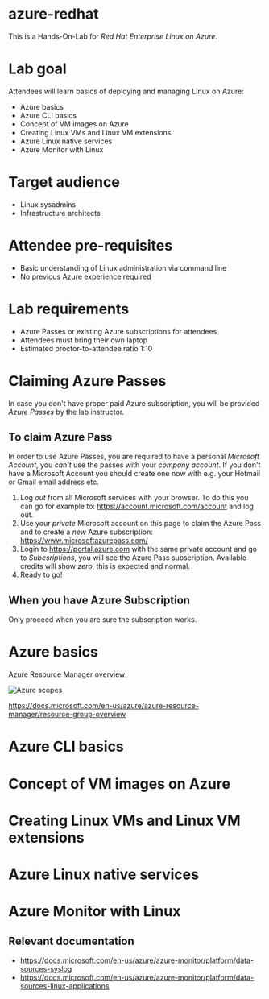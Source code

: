 # azure-redhat

This is a Hands-On-Lab for *Red Hat Enterprise Linux on Azure*.

Lab goal
========
Attendees will learn basics of deploying and managing Linux on Azure:
* Azure basics
* Azure CLI basics
* Concept of VM images on Azure
* Creating Linux VMs and Linux VM extensions
* Azure Linux native services
* Azure Monitor with Linux


Target audience
===============
* Linux sysadmins
* Infrastructure architects

Attendee pre-requisites
=======================
* Basic understanding of Linux administration via command line
* No previous Azure experience required

Lab requirements
============
* Azure Passes or existing Azure subscriptions for attendees
* Attendees must bring their own laptop
* Estimated proctor-to-attendee ratio 1:10


# Claiming Azure Passes

In case you don't have proper paid Azure subscription, you will be provided *Azure Passes* by the lab instructor.

To claim Azure Pass
-------------------
In order to use Azure Passes, you are required to have a personal *Microsoft Account*, you *can't* use the passes with your *company account*. If you don't have a Microsoft Account you should create one now with e.g. your Hotmail or Gmail email address etc.

1. Log *out* from all Microsoft services with your browser. To do this you can go for example to: https://account.microsoft.com/account and log out.
2. Use your *private* Microsoft account on this page to claim the Azure Pass and to create a *new* Azure subscription: https://www.microsoftazurepass.com/
3. Login to https://portal.azure.com with the same private account and go to *Subcsriptions*, you will see the Azure Pass subscription. Available credits will show *zero*, this is expected and normal.
4. Ready to go!

When you have Azure Subscription
--------------------------------

Only proceed when you are sure the subscription works.






Azure basics
===========================

Azure Resource Manager overview:

![Azure scopes](https://docs.microsoft.com/en-us/azure/azure-resource-manager/media/resource-group-overview/scope-levels.png)

https://docs.microsoft.com/en-us/azure/azure-resource-manager/resource-group-overview



Azure CLI basics
===========================

Concept of VM images on Azure
=============================

Creating Linux VMs and Linux VM extensions
==========================================

Azure Linux native services
===========================

Azure Monitor with Linux
========================


Relevant documentation
----------------------
* https://docs.microsoft.com/en-us/azure/azure-monitor/platform/data-sources-syslog
* https://docs.microsoft.com/en-us/azure/azure-monitor/platform/data-sources-linux-applications

